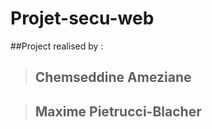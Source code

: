 # Projet-secu-web

##Project realised by : 
> ## Chemseddine Ameziane

> ## Maxime Pietrucci-Blacher